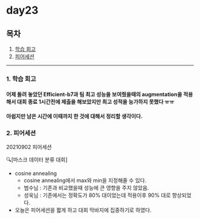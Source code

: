 <!--
구조
*
    *
        * <br>
            &nbsp; - &nbsp;  <br>
                &nbsp;&nbsp;&nbsp;&nbsp; ‣ &nbsp;  <br>
                    &nbsp;&nbsp;&nbsp;&nbsp;&nbsp;&nbsp;&nbsp;&nbsp; * &nbsp; <br>
-->

# day23

## 목차 



<!--4. [흥미있던 질문들](#4-흥미있던-질문들)-->

1. [학습 회고](#1-학습-회고)
2. [피어세션](#2-피어세션)


----


### 1. 학습 회고

#### 어제 돌려 놓았던 Efficient-b7과 팀 최고 성능을 보여줬을때의 augmentation을 적용해서 대회 종료 1시간전에 제출을 해보았지만 최고 성적을 능가하지 못했다 ㅠㅠ
#### 아쉽지만 남은 시간에 이때까지 한 것에 대해서 정리할 생각이다.

### 2. 피어세션
20210902 피어세션

🔍[마스크 데이터 분류 대회]

* cosine annealing 
    * cosine annealing에서 max와 min을 지정해줄 수 있다.
    * 범수님 : 기존과 비교했을때 성능에 큰 영향을 주지 않았음.
    * 성욱님 : 기존에서는 정확도가 80% 대이었는데 적용이후 90% 대로 향상되었다. 
* 오늘은 피어세션을 짧게 하고 대회 막바지에 집중하기로 하였다.